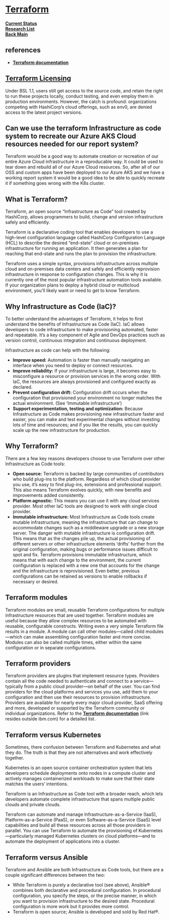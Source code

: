 # **[Terraform](https://www.ibm.com/topics/terraform)**

**[Current Status](../../development/status/weekly/current_status.md)**\
**[Research List](../research_list.md)**\
**[Back Main](../../README.md)**

## references

- **[Terraform documentation](https://developer.hashicorp.com/terraform/language/providers)**

## **[Terraform Licensing](https://logz.io/blog/terraform-is-no-longer-open-source-is-opentofu-opentf-the-successor/)**

Under BSL 1.1, users still get access to the source code, and retain the right to run these projects locally, conduct testing, and even employ them in production environments. However, the catch is profound: organizations competing with HashiCorp’s cloud offerings, such as env0, are denied access to the latest project versions.

## Can we use the terraform Infrastructure as code system to recreate our Azure AKS Cloud resources needed for our report system?

Terraform would be a good way to automate creation or recreation of our entire Azure Cloud infrastructure in a reproducable way. It could be used to tear down and rebuild all of our Azure Cloud resources. So, after all of our OSS and custom apps have been deployed to our Azure AKS and we have a working report system it would be a good idea to be able to quickly recreate it if something goes wrong with the K8s cluster.

## What is Terraform?

Terraform, an open source “Infrastructure as Code” tool created by HashiCorp, allows programmers to build, change and version infrastructure safely and efficiently.

Terraform is a declarative coding tool that enables developers to use a high-level configuration language called HashiCorp Configuration Language (HCL) to describe the desired “end-state” cloud or on-premises infrastructure for running an application. It then generates a plan for reaching that end-state and runs the plan to provision the infrastructure.

Terraform uses a simple syntax, provisions infrastructure across multiple cloud and on-premises data centers and safely and efficiently reprovision infrastructure in response to configuration changes. This is why it is currently one of the most popular infrastructure automation tools available. If your organization plans to deploy a hybrid cloud or multicloud environment, you’ll likely want or need to get to know Terraform.

## Why Infrastructure as Code (IaC)?

To better understand the advantages of Terraform, it helps to first understand the benefits of Infrastructure as Code (IaC). IaC allows developers to code infrastructure to make provisioning automated, faster and repeatable. It’s a key component of Agile and DevOps practices such as version control, continuous integration and continuous deployment.

Infrastructure as code can help with the following:

- **Improve speed:** Automation is faster than manually navigating an interface when you need to deploy or connect resources.
- **Improve reliability:** If your infrastructure is large, it becomes easy to misconfigure a resource or provision services in the wrong order. With IaC, the resources are always provisioned and configured exactly as declared.
- **Prevent configuration drift:** Configuration drift occurs when the configuration that provisioned your environment no longer matches the actual environment. (See ‘Immutable infrastructure’)
- **Support experimentation, testing and optimization:** Because Infrastructure as Code makes provisioning new infrastructure faster and easier, you can make and test experimental changes without investing lots of time and resources; and if you like the results, you can quickly scale up the new infrastructure for production.

## Why Terraform?

There are a few key reasons developers choose to use Terraform over other Infrastructure as Code tools:

- **Open source:** Terraform is backed by large communities of contributors who build plug-ins to the platform. Regardless of which cloud provider you use, it’s easy to find plug-ins, extensions and professional support. This also means Terraform evolves quickly, with new benefits and improvements added consistently.
- **Platform agnostic:** This means you can use it with any cloud services provider. Most other IaC tools are designed to work with single cloud provider.
- **Immutable infrastructure:** Most Infrastructure as Code tools create mutable infrastructure, meaning the infrastructure that can change to accommodate changes such as a middleware upgrade or a new storage server. The danger with mutable infrastructure is configuration drift. This means that as the changes pile up, the actual provisioning of different servers or other infrastructure elements ‘drifts’ further from the original configuration, making bugs or performance issues difficult to spot and fix. Terraform provisions immutable infrastructure, which means that with each change to the environment, the current configuration is replaced with a new one that accounts for the change and the infrastructure is reprovisioned. Even better, previous configurations can be retained as versions to enable rollbacks if necessary or desired.

## Terraform modules

Terraform modules are small, reusable Terraform configurations for multiple infrastructure resources that are used together. Terraform modules are useful because they allow complex resources to be automated with reusable, configurable constructs. Writing even a very simple Terraform file results in a module. A module can call other modules—called child modules—which can make assembling configuration faster and more concise. Modules can also be called multiple times, either within the same configuration or in separate configurations.

## Terraform providers

Terraform providers are plugins that implement resource types. Providers contain all the code needed to authenticate and connect to a service—typically from a public cloud provider—on behalf of the user. You can find providers for the cloud platforms and services you use, add them to your configuration and then use their resources to provision infrastructure. Providers are available for nearly every major cloud provider, SaaS offering and more, developed or supported by the Terraform community or individual organizations. Refer to the **[Terraform documentation](https://developer.hashicorp.com/terraform/language/providers)** (link resides outside ibm.com) for a detailed list.

## Terraform versus Kubernetes

Sometimes, there confusion between Terraform and Kubernetes and what they do. The truth is that they are not alternatives and work effectively together.

Kubernetes is an open source container orchestration system that lets developers schedule deployments onto nodes in a compute cluster and actively manages containerized workloads to make sure that their state matches the users’ intentions.

Terraform is an Infrastructure as Code tool with a broader reach, which lets developers automate complete infrastructure that spans multiple public clouds and private clouds.

Terraform can automate and manage Infrastructure-as-a-Service (IaaS), Platform-as-a-Service (PaaS), or even Software-as-a-Service (SaaS) level capabilities and build all these resources across all those providers in parallel. You can use Terraform to automate the provisioning of Kubernetes—particularly managed Kubernetes clusters on cloud platforms—and to automate the deployment of applications into a cluster.

## Terraform versus Ansible

Terraform and Ansible are both Infrastructure as Code tools, but there are a couple significant differences between the two:

- While Terraform is purely a declarative tool (see above), Ansible® combines both declarative and procedural configuration. In procedural configuration, you specify the steps, or the precise manner, in which you want to provision infrastructure to the desired state. Procedural configuration is more work but it provides more control.
- Terraform is open source; Ansible is developed and sold by Red Hat®.
